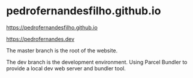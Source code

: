 # pedrofernandesfilho.github.io
https://pedrofernandesfilho.github.io

https://pedrofernandes.dev



The master branch is the root of the website.

The dev branch is the development environment.
Using Parcel Bundler to provide a local dev web server and bundler tool.
